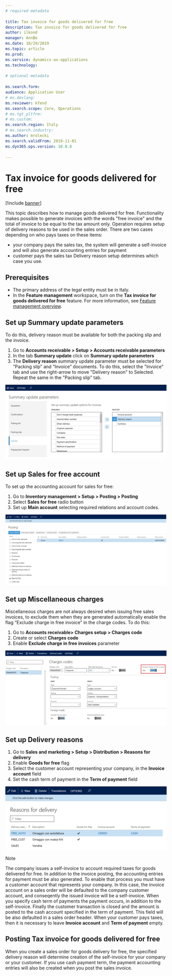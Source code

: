 ```yaml
---
# required metadata

title: Tax invoice for goods delivered for free
description: Tax invoice for goods delivered for free
author: ilkond
manager: AnnBe
ms.date: 10/29/2019
ms.topic: article
ms.prod: 
ms.service: dynamics-ax-applications
ms.technology: 

# optional metadata

ms.search.form: 
audience: Application User
# ms.devlang: 
ms.reviewer: kfend
ms.search.scope: Core, Operations
# ms.tgt_pltfrm: 
# ms.custom: 
ms.search.region: Italy
# ms.search.industry: 
ms.author: mrolecki
ms.search.validFrom: 2019-11-01
ms.dyn365.ops.version: 10.0.8

---
```


# Tax invoice for goods delivered for free

[!include [banner](../includes/banner.md)]

This topic describes how to manage goods delivered for free. Functionality makes possible to generate invoices with the words "free invoice" and the total of invoice to be equal to the tax amount only. Operation requires setup of delivery reasons to be used in the sales order. There are two cases depending on who pays taxes on these items:
- your company pays the sales tax, the system will generate a self-invoice and will also generate accounting entries for payment
- customer pays the sales tax
Delivery reason setup determines which case you use.



## Prerequisites

- The primary address of the legal entity must be in Italy.
- In the **Feature management** workspace, turn on the **Tax invoice for goods delivered for free** feature. For more information, see [Feature management overview](../../fin-and-ops/get-started/feature-management/feature-management-overview.md).

## Set up Summary update parameters
To do this, delivery reason must be available for both the packing slip and the invoice.
1.	Go to **Accounts receivable > Setup > Accounts receivable parameters**
2.	In the tab **Summary update** click on **Summary update parameters**
3.	The  **Delivery reason** summary update parameter must be selected for “Packing slip” and “Invoice” documents. To do this, select the "Invoice” tab and use the right-arrow to move  "Delivery reason" to Selected. Repeat the same in the "Packing slip" tab.

![Summary update parameters](media/emea-ita-exil-free-goods-summary-update-parameters.jpg)

## Set up Sales for free account
To set up the accounting account for sales for free:
1. Go to **Inventory management > Setup > Posting > Posting**
2. Select  **Sales for free** radio button
3. Set up **Main account** selecting required relations and account codes.

![Sales for free account](media/emea-ita-exil-free-goods-sales-free-account.jpg)

## Set up Miscellaneous charges

Miscellaneous charges are not always desired when issuing free sales invoices, to exclude them when they are generated automatically enable the flag “Exclude charge in free invoice” in the charge codes.
To do this:
1. Go to **Accounts receivable> Charges setup > Charges code**
2. Create or select **Charges code**
2. Enable **Exclude charge in free invoices** parameter

![Charges codes](media/emea-ita-exil-free-goods-charges-codes.jpg)

## Set up Delivery reasons
1. Go to **Sales and marketing > Setup > Distribution > Reasons for delivery**
2. Enable **Goods for free** flag
3. Select the customer account representing your company, in the **Invoice account** field 
4. Set the cash term of payment in the **Term of payment** field 

![Reasons for delivery](media/emea-ita-exil-free-goods-delivery-reason.jpg)

> [!NOTE]
> The company issues a self-invoice to account required taxes for goods delivered for free. In addition to the invoice posting, the accounting entries for payment must be also generated. To enable that process you must have a customer account that represents your company. In this case, the invoice account on a sales order will be defaulted to the company customer account, and conseqently the issued invoice will be a self-invoice. When you specify cash term of payments the payment occurs, in addition to the self-invoice. Finally the customer transaction is closed and the amount is posted to the cash account specified in the term of payment. This field will be also defaulted in a sales order header. When your customer pays taxes, then it is necessary to leave **Invoice account** and **Term of payment** empty.

## Posting Tax invoice for goods delivered for free

When you create a sales order for goods delivery for free, the specified delivery reason  will determine creation of the self-invoice for your company or your customer. If you use cash payment term, the payment accounting entries will also be created when you post the sales invoice.

